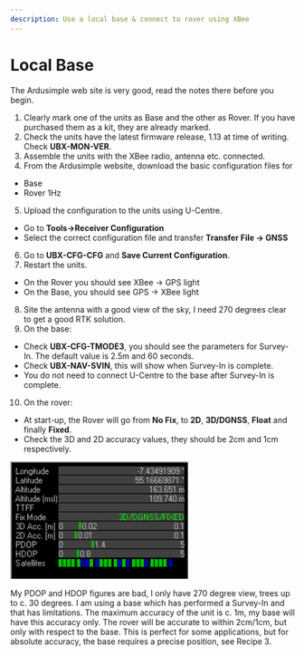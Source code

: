 ```yaml
---
description: Use a local base & connect to rover using XBee
---
```


# Local Base

The Ardusimple web site is very good, read the notes there before you begin.

1. Clearly mark one of the units as Base and the other as Rover. If you have purchased them as a kit, they are already marked.
2. Check the units have the latest firmware release, 1.13 at time of writing. Check **UBX-MON-VER**.
3. Assemble the units with the XBee radio, antenna etc. connected.
4. From the Ardusimple website, download the basic configuration files for

* Base
* Rover 1Hz

5. Upload the configuration to the units using U-Centre.

* Go to **Tools->Receiver Configuration**
* Select the correct configuration file and transfer **Transfer File -> GNSS**

6. Go to **UBX-CFG-CFG** and **Save Current Configuration**.
7. Restart the units.

* On the Rover you should see XBee -> GPS light
* On the Base, you should see GPS -> XBee light

8. Site the antenna with a good view of the sky, I need 270 degrees clear to get a good RTK solution.
9. On the base:

* Check **UBX-CFG-TMODE3**, you should see the parameters for Survey-In. The default value is 2.5m and 60 seconds.
* Check **UBX-NAV-SVIN**, this will show when Survey-In is complete.
* You do not need to connect U-Centre to the base after Survey-In is complete.

10. On the rover:

* At start-up, the Rover will go from **No Fix**, to **2D**, **3D/DGNSS**, **Float** and finally **Fixed**.
* Check the 3D and 2D accuracy values, they should be 2cm and 1cm respectively.

[![](https://github.com/IOTECH-Donegal/RTK/raw/main/Recipe2/Fixed.jpg)](https://github.com/IOTECH-Donegal/RTK/blob/main/Recipe2/Fixed.jpg)

My PDOP and HDOP figures are bad, I only have 270 degree view, trees up to c. 30 degrees. I am using a base which has performed a Survey-In and that has limitations. The maximum accuracy of the unit is c. 1m, my base will have this accuracy only. The rover will be accurate to within 2cm/1cm, but only with respect to the base. This is perfect for some applications, but for absolute accuracy, the base requires a precise position, see Recipe 3.
